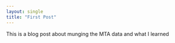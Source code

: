 ```yaml
---
layout: single
title: "First Post"
---
```

This is a blog post about munging the MTA data and what I learned
